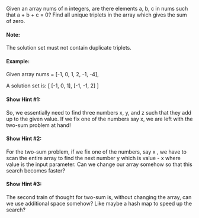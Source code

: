Given an array nums of n integers, are there elements a, b, c in nums such that a + b + c = 0? Find all unique triplets in the array which gives the sum of zero.

#### Note:

The solution set must not contain duplicate triplets.

#### Example:

Given array nums = [-1, 0, 1, 2, -1, -4],

A solution set is:
[
  [-1, 0, 1],
  [-1, -1, 2]
]

#### Show Hint #1:
So, we essentially need to find three numbers x, y, and z such that they add up to the given value. If we fix one of the numbers say x, we are left with the two-sum problem at hand!

#### Show Hint #2:
For the two-sum problem, if we fix one of the numbers, say
x
, we have to scan the entire array to find the next number
y
which is
value - x
where value is the input parameter. Can we change our array somehow so that this search becomes faster?

#### Show Hint #3:
The second train of thought for two-sum is, without changing the array, can we use additional space somehow? Like maybe a hash map to speed up the search?
